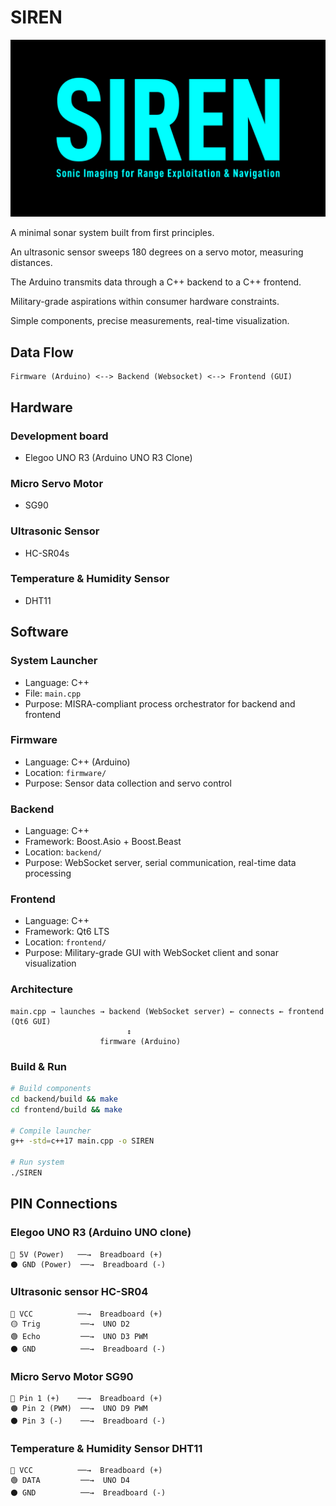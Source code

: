 # SIREN

![SIREN Logo](siren-logo.png)

A minimal sonar system built from first principles.

An ultrasonic sensor sweeps 180 degrees on a servo motor, measuring distances.

The Arduino transmits data through a C++ backend to a C++ frontend.

Military-grade aspirations within consumer hardware constraints.

Simple components, precise measurements, real-time visualization.

## Data Flow

```text
Firmware (Arduino) <--> Backend (Websocket) <--> Frontend (GUI)
```

## Hardware

### Development board

- Elegoo UNO R3 (Arduino UNO R3 Clone)

### Micro Servo Motor

- SG90

### Ultrasonic Sensor

- HC-SR04s

### Temperature & Humidity Sensor

- DHT11

## Software

### System Launcher

- Language: C++
- File: `main.cpp`
- Purpose: MISRA-compliant process orchestrator for backend and frontend

### Firmware

- Language: C++ (Arduino)
- Location: `firmware/`
- Purpose: Sensor data collection and servo control

### Backend

- Language: C++
- Framework: Boost.Asio + Boost.Beast
- Location: `backend/`
- Purpose: WebSocket server, serial communication, real-time data processing

### Frontend

- Language: C++
- Framework: Qt6 LTS
- Location: `frontend/`
- Purpose: Military-grade GUI with WebSocket client and sonar visualization

### Architecture

```text
main.cpp → launches → backend (WebSocket server) ← connects ← frontend (Qt6 GUI)
                          ↕
                    firmware (Arduino)
```

### Build & Run

```bash
# Build components
cd backend/build && make
cd frontend/build && make

# Compile launcher
g++ -std=c++17 main.cpp -o SIREN

# Run system
./SIREN
```

## PIN Connections

### Elegoo UNO R3 (Arduino UNO clone)

```text
🔴 5V (Power)   ──→  Breadboard (+)
⚫ GND (Power)  ──→  Breadboard (-)
```

### Ultrasonic sensor HC-SR04

```text
🔴 VCC          ──→  Breadboard (+)
🟡 Trig         ──→  UNO D2
🟢 Echo         ──→  UNO D3 PWM
⚫ GND          ──→  Breadboard (-)
```

### Micro Servo Motor SG90

```text
🔴 Pin 1 (+)    ──→  Breadboard (+)
🟠 Pin 2 (PWM)  ──→  UNO D9 PWM
⚫ Pin 3 (-)    ──→  Breadboard (-)
```

### Temperature & Humidity Sensor DHT11

```text
🔴 VCC          ──→  Breadboard (+)
🟢 DATA         ──→  UNO D4
⚫ GND          ──→  Breadboard (-)
```
